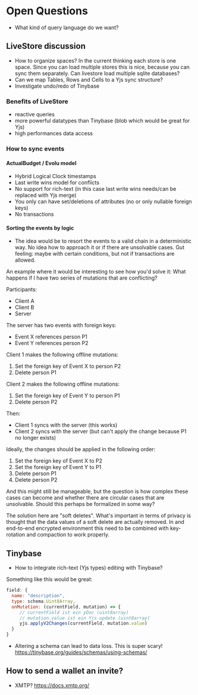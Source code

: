 # Open Questions

- What kind of query language do we want?

## LiveStore discussion

- How to organize spaces? In the current thinking each store is one space. Since you can load multiple stores this is nice, because you can sync them separately. Can livestore load multiple sqlite databases?
- Can we map Tables, Rows and Cells to a Yjs sync structure?
- Investigate undo/redo of Tinybase

### Benefits of LiveStore

- reactive queries
- more powerful datatypes than Tinybase (blob which would be great for Yjs)
- high performances data access

### How to sync events

#### ActualBudget / Evolu model

- Hybrid Logical Clock timestamps
- Last write wins model for conflicts
- No support for rich-text (in this case last write wins needs/can be replaced with Yjs merge)
- You only can have set/deletions of attributes (no or only nullable foreign keys)
- No transactions

#### Sorting the events by logic

- The idea would be to resort the events to a valid chain in a deterministic way. No idea how to approach it or if there are unsolvable cases. Gut feeling: maybe with certain conditions, but not if transactions are allowed.

An example where it would be interesting to see how you'd solve it: What happens if I have two series of mutations that are conflicting?

Participants:

- Client A
- Client B
- Server

The server has two events with foreign keys:

- Event X references person P1
- Event Y references person P2

Client 1 makes the following offline mutations:

1. Set the foreign key of Event X to person P2
2. Delete person P1

Client 2 makes the following offline mutations:

1. Set the foreign key of Event Y to person P1
2. Delete person P2

Then:

- Client 1 syncs with the server (this works)
- Client 2 syncs with the server (but can't apply the change because P1 no longer exists)

Ideally, the changes should be applied in the following order:

1. Set the foreign key of Event X to P2
2. Set the foreign key of Event Y to P1
3. Delete person P1
4. Delete person P2

And this might still be manageable, but the question is how complex these cases can become and whether there are circular cases that are unsolvable. Should this perhaps be formalized in some way?

The solution here are "soft deletes". What's important in terms of privacy is thought that the data values of a soft delete are actually removed. In and end-to-end encrypted environment this need to be combined with key-rotation and compaction to work properly.

## Tinybase

- How to integrate rich-text (Yjs types) editing with Tinybase?

Something like this would be great:

```js
field: {
  name: "description",
  type: schema.Uint8Array,
  onMutation: (currentField, mutation) => {
     // currentField ist ein yDoc (uint8array)
     // mutation.value ist ein Yjs update (uint8array)
     yjs.applyV2Changes(currentField, mutation.value)
  }
}
```

- Altering a schema can lead to data loss. This is super scary! https://tinybase.org/guides/schemas/using-schemas/

## How to send a wallet an invite?

- XMTP? https://docs.xmtp.org/
